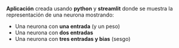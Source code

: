**Aplicación** creada usando **python** y **streamlit** donde se muestra la representación de una neurona mostrando:

* Una neurona con **una entrada** (y un peso)
* Una neurona con **dos entradas**
* Una neurona con **tres entradas y bias** (sesgo)

